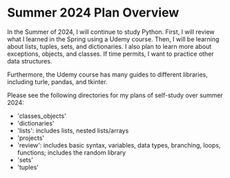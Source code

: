 # Summer 2024 Plan Overview

In the Summer of 2024, I will continue to study Python. First, I will review what I learned in the Spring using a Udemy course. Then, I will be learning about lists, tuples, sets, and dictionaries. I also plan to learn more about exceptions, objects, and classes. If time permits, I want to practice other data structures. 

Furthermore, the Udemy course has many guides to different libraries, including turle, pandas, and tkinter.

Please see the following directories for my plans of self-study over summer 2024:
- 'classes_objects'
- 'dictionaries'
- 'lists': includes lists, nested lists/arrays
- 'projects' 
- 'review': includes basic syntax, variables, data types, branching, loops, functions; includes the random library
- 'sets'
- 'tuples'
